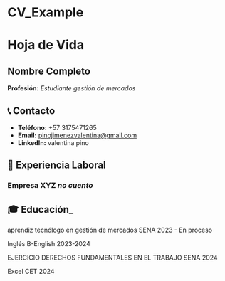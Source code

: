 # CV_Example
# Hoja de Vida

## Nombre Completo
**Profesión:** _Estudiante gestión de mercados_

## 📞 Contacto
- **Teléfono:** +57 3175471265
- **Email:** pinojimenezvalentina@gmail.com
- **LinkedIn:** valentina pino
## 🏢 Experiencia Laboral
### **Empresa XYZ** _no cuento_

## 🎓 Educación_
aprendiz tecnólogo en gestión de mercados
SENA
2023 - En proceso

Inglés
B-English
2023-2024

EJERCICIO DERECHOS FUNDAMENTALES EN EL TRABAJO
SENA
2024

Excel
CET
2024
